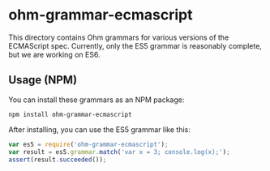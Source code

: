 # ohm-grammar-ecmascript

This directory contains Ohm grammars for various versions of the ECMAScript
spec. Currently, only the ES5 grammar is reasonably complete, but we are
working on ES6.

## Usage (NPM)

You can install these grammars as an NPM package:

```
npm install ohm-grammar-ecmascript
```

After installing, you can use the ES5 grammar like this:


```js
var es5 = require('ohm-grammar-ecmascript');
var result = es5.grammar.match('var x = 3; console.log(x);');
assert(result.succeeded());
```
